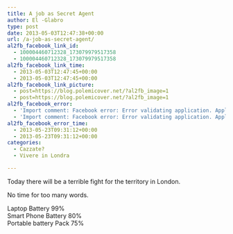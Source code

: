 ```yaml
---
title: A job as Secret Agent
author: El -Glabro
type: post
date: 2013-05-03T12:47:38+00:00
url: /a-job-as-secret-agent/
al2fb_facebook_link_id:
  - 100004460712328_173079979517358
  - 100004460712328_173079979517358
al2fb_facebook_link_time:
  - 2013-05-03T12:47:45+00:00
  - 2013-05-03T12:47:45+00:00
al2fb_facebook_link_picture:
  - post=https://blog.polemicover.net/?al2fb_image=1
  - post=https://blog.polemicover.net/?al2fb_image=1
al2fb_facebook_error:
  - 'Import comment: Facebook error: Error validating application. Application has been deleted.'
  - 'Import comment: Facebook error: Error validating application. Application has been deleted.'
al2fb_facebook_error_time:
  - 2013-05-23T09:31:12+00:00
  - 2013-05-23T09:31:12+00:00
categories:
  - Cazzate?
  - Vivere in Londra

---
```

Today there will be a terrible fight for the territory in London.

No time for too many words.

Laptop Battery 99%  
Smart Phone Battery 80%  
Portable battery Pack 75%